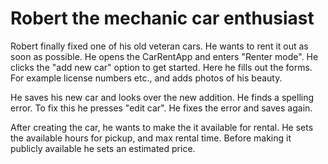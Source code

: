 # Robert the mechanic car enthusiast

Robert finally fixed one of his old veteran cars. He wants to rent it out as soon as possible. He opens the CarRentApp and enters "Renter mode". He clicks the "add new car" option to get started. Here he fills out the forms. For example license numbers etc., and adds photos of his beauty.

He saves his new car and looks over the new addition. He finds a spelling error. To fix this he presses "edit car". He fixes the error and saves again.

After creating the car, he wants to make the it available for rental. He sets the available hours for pickup, and max rental time. Before making it publicly available he sets an estimated price.
